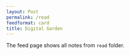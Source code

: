 ```yaml
---
layout: Post
permalink: /read
feedformat: card
title: Digital Garden
---
```


The feed page shows all notes from `read` folder.
